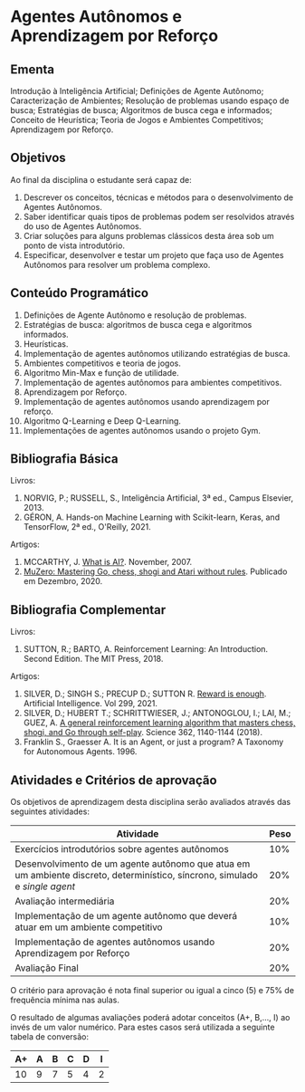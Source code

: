 # Agentes Autônomos e Aprendizagem por Reforço

<!-- Carga Horária:  80 horas-aula

Semestre  : ??º período-->

## Ementa

Introdução à Inteligência Artificial; Definições de Agente Autônomo; Caracterização de Ambientes; Resolução de problemas usando espaço de busca; Estratégias de busca; Algoritmos de busca cega e informados; Conceito de Heurística; Teoria de Jogos e Ambientes Competitivos; Aprendizagem por Reforço.  

## Objetivos

Ao final da disciplina o estudante será capaz de:

1. Descrever os conceitos, técnicas e métodos para o desenvolvimento de Agentes Autônomos.
2. Saber identificar quais tipos de problemas podem ser resolvidos através do uso de Agentes Autônomos. 
3. Criar soluções para alguns problemas clássicos desta área sob um ponto de vista introdutório.
4. Especificar, desenvolver e testar um projeto que faça uso de Agentes Autônomos para resolver um problema complexo.  


## Conteúdo Programático

1. Definições de Agente Autônomo e resolução de problemas.
2. Estratégias de busca: algoritmos de busca cega e algoritmos informados. 
3. Heurísticas.
4. Implementação de agentes autônomos utilizando estratégias de busca.
5. Ambientes competitivos e teoria de jogos. 
6. Algoritmo Min-Max e função de utilidade. 
7. Implementação de agentes autônomos para ambientes competitivos.
8. Aprendizagem por Reforço.
9. Implementação de agentes autônomos usando aprendizagem por reforço. 
10. Algoritmo Q-Learning e Deep Q-Learning. 
11. Implementações de agentes autônomos usando o projeto Gym.  

## Bibliografia Básica

Livros:

1.	NORVIG, P.; RUSSELL, S., Inteligência Artificial, 3ª ed., Campus Elsevier, 2013.
2.  GÉRON, A. Hands-on Machine Learning with Scikit-learn, Keras, and TensorFlow, 2ª ed., O'Reilly, 2021.

Artigos:

1. MCCARTHY, J. [What is AI?](http://jmc.stanford.edu/articles/whatisai.html). November, 2007. 
2. [MuZero: Mastering Go, chess, shogi and Atari without rules](https://deepmind.com/blog/article/muzero-mastering-go-chess-shogi-and-atari-without-rules). Publicado em Dezembro, 2020.

## Bibliografia Complementar

Livros:

1.  SUTTON, R.; BARTO, A. Reinforcement Learning: An Introduction. Second Edition. The MIT Press, 2018.	

Artigos:

1.  SILVER, D.; SINGH S.; PRECUP D.; SUTTON R. [Reward is enough](https://doi.org/10.1016/j.artint.2021.103535). Artificial Intelligence. Vol 299, 2021.
2.  SILVER, D.; HUBERT T.; SCHRITTWIESER, J.; ANTONOGLOU, I.; LAI, M.; GUEZ, A. [A general reinforcement learning algorithm that masters chess, shogi, and Go through self-play](https://doi.org/10.1126/science.aar6404). Science 362, 1140-1144 (2018).
3. Franklin S., Graesser A. It is an Agent, or just a program? A Taxonomy for Autonomous Agents. 1996.


## Atividades e Critérios de aprovação

Os objetivos de aprendizagem desta disciplina serão avaliados através das seguintes atividades: 

| Atividade | Peso |
| ----------| ----------|
| Exercícios introdutórios sobre agentes autônomos | 10% |
| Desenvolvimento de um agente autônomo que atua em um ambiente discreto, determinístico, síncrono, simulado e *single agent* | 20% |
| Avaliação intermediária | 20% | 
| Implementação de um agente autônomo que deverá atuar em um ambiente competitivo | 10% | 
| Implementação de agentes autônomos usando Aprendizagem por Reforço | 20% | 
| Avaliação Final | 20% | 

O critério para aprovação é nota final superior ou igual a cinco (5) e 75% de frequência mínima nas aulas. 

O resultado de algumas avaliações poderá adotar conceitos (A+, B,..., I) ao invés de um valor numérico. Para estes casos será utilizada a seguinte tabela de conversão:

| A+ | A | B | C | D | I |
|----|---|---|---|---|---|
| 10 | 9 | 7 | 5 | 4 | 2 |
